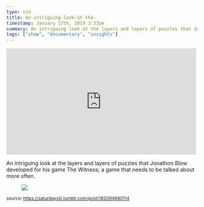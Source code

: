 ```yaml
---
type: vid
title: An-intriguing-look-at-the-
timestamp: January 17th, 2019 3:33pm
summary: An intriguing look at the layers and layers of puzzles that Jonathon Blow developed for his game The Witness a game that needs to be talked about more
tags: ["show", "documentary", "insights"]
---
```

<iframe width="500" height="281"  id="youtube_iframe" src="https://www.youtube.com/embed/YdSdvIRkkDY?feature=oembed&amp;enablejsapi=1&amp;origin=http://safe.txmblr.com&amp;wmode=opaque" frameborder="0" allow="accelerometer; autoplay; clipboard-write; encrypted-media; gyroscope; picture-in-picture" allowfullscreen></iframe>                    
                                            <div class="caption"><p>An intriguing look at the layers and layers of puzzles that Jonathon Blow developed for his game The Witness; a game that needs to be talked about more often.</p><figure class="tmblr-full" data-orig-height="325" data-orig-width="500"><img src="https://64.media.tumblr.com/6225571dfe9b48c1d44a9d553bc631af/tumblr_inline_plhyo8uhOP1rnrp45_540.gif" data-orig-height="325" data-orig-width="500"/></figure> </div>
                                                    
<small>source: https://saturdayxiii.tumblr.com/post/182094690114</small>